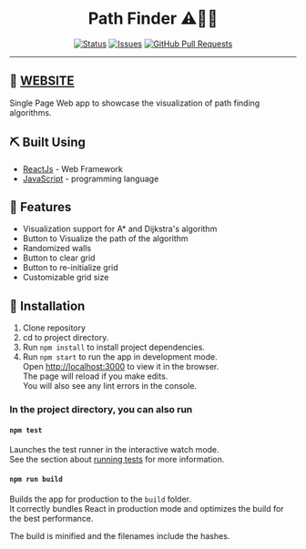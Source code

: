 <h1 align="center">Path Finder ⚠️🚦🚧</h1>

<div align="center">

[![Status](https://img.shields.io/badge/status-active-success.svg)]()
[![Issues](https://img.shields.io/github/issues/anthony-magana/PathFinder)](https://github.com/anthony-magana/PathFinder/issues)
[![GitHub Pull Requests](https://img.shields.io/github/issues-pr/anthony-magana/PathFinder.svg)](https://github.com/anthony-magana/PathFinder/pulls)

</div>

---

## 🏁 [WEBSITE](https://pathfindervisual.netlify.app/)

Single Page Web app to showcase the visualization of path finding algorithms.

## ⛏️ Built Using

- [ReactJs](https://reactjs.org/) - Web Framework
- [JavaScript](https://developer.mozilla.org/en-US/docs/Web/JavaScript) - programming language

## 🎈 Features

- Visualization support for A\* and Dijkstra's algorithm
- Button to Visualize the path of the algorithm
- Randomized walls
- Button to clear grid
- Button to re-initialize grid
- Customizable grid size

## 🔧 Installation

1. Clone repository
2. cd to project directory.
3. Run `npm install` to install project dependencies.
4. Run `npm start` to run the app in development mode.\
   Open [http://localhost:3000](http://localhost:3000) to view it in the browser.\
   The page will reload if you make edits.\
   You will also see any lint errors in the console.

### In the project directory, you can also run

#### `npm test`

Launches the test runner in the interactive watch mode.\
See the section about [running tests](https://facebook.github.io/create-react-app/docs/running-tests) for more information.

#### `npm run build`

Builds the app for production to the `build` folder.\
It correctly bundles React in production mode and optimizes the build for the best performance.

The build is minified and the filenames include the hashes.
